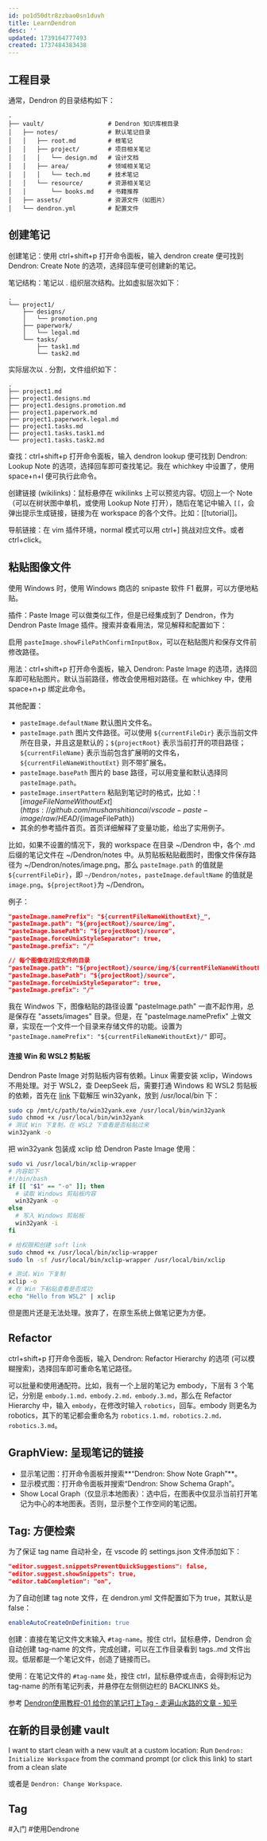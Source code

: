 ```yaml
---
id: po1d50dtr8zzbao0sn1duvh
title: LearnDendron
desc: ''
updated: 1739164777493
created: 1737484383438
---
```


## 工程目录
通常，Dendron 的目录结构如下：
```
.
├── vault/                  # Dendron 知识库根目录
│   ├── notes/              # 默认笔记目录
│   │   ├── root.md         # 根笔记
│   │   ├── project/        # 项目相关笔记
│   │   │   └── design.md   # 设计文档
│   │   ├── area/           # 领域相关笔记
│   │   │   └── tech.md     # 技术笔记
│   │   └── resource/       # 资源相关笔记
│   │       └── books.md    # 书籍推荐
│   ├── assets/             # 资源文件（如图片）
│   └── dendron.yml         # 配置文件
```

## 创建笔记
创建笔记：使用 ctrl+shift+p 打开命令面板，输入 dendron create 便可找到 Dendron: Create Note 的选项，选择回车便可创建新的笔记。

笔记结构：笔记以 . 组织层次结构。比如虚拟层次如下：
```
.
└── project1/
    ├── designs/
    │   └── promotion.png
    ├── paperwork/
    │   └── legal.md
    └── tasks/
        ├── task1.md
        └── task2.md
```

实际层次以 . 分割，文件组织如下：
```
.
├── project1.md
├── project1.designs.md
├── project1.designs.promotion.md
├── project1.paperwork.md
├── project1.paperwork.legal.md
├── project1.tasks.md
├── project1.tasks.task1.md
└── project1.tasks.task2.md
```

查找：ctrl+shift+p 打开命令面板，输入 dendron lookup 便可找到 Dendron: Lookup Note 的选项，选择回车即可查找笔记。我在 whichkey 中设置了，使用 space+n+l 便可执行此命令。

创建链接 (wikilinks)：鼠标悬停在 wikilinks 上可以预览内容。切回上一个 Note （可以在树状图中单机，或使用 Lookup Note 打开），随后在笔记中输入 `[[`，会弹出提示生成链接，链接为在 workspace 的各个文件。比如：[[tutorial]]。

导航链接：在 vim 插件环境，normal 模式可以用 ctrl+] 挑战对应文件。或者 ctrl+click。

## 粘贴图像文件
使用 Windows 时，使用 Windows 商店的 snipaste 软件 F1 截屏，可以方便地粘贴。

插件：Paste Image 可以做类似工作，但是已经集成到了 Dendron，作为 Dendron Paste Image 插件。搜索并查看用法，常见解释和配置如下：

启用 `pasteImage.showFilePathConfirmInputBox`，可以在粘贴图片和保存文件前修改路径。


用法：ctrl+shift+p 打开命令面板，输入 Dendron: Paste Image 的选项，选择回车即可粘贴图片。默认当前路径，修改会使用相对路径。在 whichkey 中，使用 space+n+p 绑定此命令。

其他配置：
* `pasteImage.defaultName` 默认图片文件名。
* `pasteImage.path` 图片文件路径。可以使用 `${currentFileDir}` 表示当前文件所在目录，并且这是默认的；`${projectRoot}` 表示当前打开的项目路径；`${currentFileName}` 表示当前包含扩展明的文件名，`${currentFileNameWithoutExt}` 则不带扩展名。
* `pasteImage.basePath` 图片的 base 路径，可以用变量和默认选择同 `pasteImage.path`。
* `pasteImage.insertPattern` 粘贴到笔记时的格式，比如：![${imageFileNameWithoutExt}](https://github.com/mushanshitiancai/vscode-paste-image/raw/HEAD/${imageFilePath})
* 其余的参考插件首页。首页详细解释了变量功能，给出了实用例子。

比如，如果不设置的情况下，我的 workspace 在目录 ~/Dendron 中，各个 .md 后缀的笔记文件在 ~/Dendron/notes 中。从剪贴板粘贴截图时，图像文件保存路径为 ~/Dendron/notes/image.png。那么 `pasteImage.path` 的值就是 `${currentFileDir}`，即 `~/Dendron/notes`，`pasteImage.defaultName` 的值就是 `image.png`。`${projectRoot}`为 ~/Dendron。

例子：
```json
"pasteImage.namePrefix": "${currentFileNameWithoutExt}_",
"pasteImage.path": "${projectRoot}/source/img",
"pasteImage.basePath": "${projectRoot}/source",
"pasteImage.forceUnixStyleSeparator": true,
"pasteImage.prefix": "/"

// 每个图像在对应文件的目录
"pasteImage.path": "${projectRoot}/source/img/${currentFileNameWithoutExt}",
"pasteImage.basePath": "${projectRoot}/source",
"pasteImage.forceUnixStyleSeparator": true,
"pasteImage.prefix": "/"
```

我在 Windwos 下，图像粘贴的路径设置 "pasteImage.path" 一直不起作用，总是保存在 "assets/images" 目录。但是，在 "pasteImage.namePrefix" 上做文章，实现在一个文件一个目录来存储文件的功能。设置为 `"pasteImage.namePrefix": "${currentFileNameWithoutExt}/"` 即可。

#### 连接 Win 和 WSL2 剪贴板
Dendron Paste Image 对剪贴板内容有依赖。Linux 需要安装 xclip，Windows 不用处理。对于 WSL2，查 DeepSeek 后，需要打通 Windows 和 WSL2 剪贴板的依赖，首先在 [link](https://github.com/equalsraf/win32yank/releases) 下载解压 win32yank，放到 /usr/local/bin 下：
```sh
sudo cp /mnt/c/path/to/win32yank.exe /usr/local/bin/win32yank
sudo chmod +x /usr/local/bin/win32yank
# 测试 Win 下复制，在 WSL2 下查看是否粘贴过来
win32yank -o
```

把 win32yank 包装成 xclip 给 Dendron Paste Image 使用：
```sh
sudo vi /usr/local/bin/xclip-wrapper
# 内容如下
#!/bin/bash
if [[ "$1" == "-o" ]]; then
  # 读取 Windows 剪贴板内容
  win32yank -o
else
  # 写入 Windows 剪贴板
  win32yank -i
fi

# 给权限和创建 soft link
sudo chmod +x /usr/local/bin/xclip-wrapper
sudo ln -sf /usr/local/bin/xclip-wrapper /usr/local/bin/xclip

# 测试，Win 下复制
xclip -o
# 在 Win 下粘贴查看是否成功
echo "Hello from WSL2" | xclip
```

但是图片还是无法处理。放弃了，在原生系统上做笔记更为方便。

## Refactor
ctrl+shift+p 打开命令面板，输入 Dendron: Refactor Hierarchy 的选项 (可以模糊搜索)，选择回车即可重命名笔记路径。

可以批量和使用通配符。比如，我有一个上层的笔记为 embody，下层有 3 个笔记，分别是 `embody.1.md，embody.2.md，embody.3.md`，那么在 Refactor Hierarchy 中，输入 `embody`，在修改时输入 `robotics`，回车。embody 则更名为 robotics，其下的笔记都会重命名为 `robotics.1.md，robotics.2.md，robotics.3.md`。

## GraphView: 呈现笔记的链接
* 显示笔记图：打开命令面板并搜索**“Dendron: Show Note Graph”**。
* 显示模式图：打开命令面板并搜索“Dendron: Show Schema Graph”。
* Show Local Graph（仅显示本地图表）：选中后，在图表中仅显示当前打开笔记为中心的本地图表。否则，显示整个工作空间的笔记图。

## Tag: 方便检索
为了保证 tag name 自动补全，在 vscode 的 settings.json 文件添加如下：
```json
"editor.suggest.snippetsPreventQuickSuggestions": false,
"editor.suggest.showSnippets": true,
"editor.tabCompletion": "on",
```

为了自动创建 tag note 文件，在 dendron.yml 文件配置如下为 true，其默认是 false：
```yaml
enableAutoCreateOnDefinition: true
```

创建：直接在笔记文件文末输入 `#tag-name`。按住 ctrl，鼠标悬停，Dendron 会自动创建 tag-name 的文件，完成创建，可以在工作目录看到 tags.<tag-name>.md 文件出现。低层都是一个笔记文件，创造了链接而已。

使用：在笔记文件的 `#tag-name` 处，按住 ctrl，鼠标悬停或点击，会得到标记为 tag-name 的所有笔记列表，并悬停在左侧侧边栏的 BACKLINKS 处。

参考 [Dendron使用教程-01 给你的笔记打上Tag - 走遍山水路的文章 - 知乎](https://zhuanlan.zhihu.com/p/669141439)

## 在新的目录创建 vault
I want to start clean with a new vault at a custom location: Run `Dendron: Initialize Workspace` from the command prompt (or click this link) to start from a clean slate

或者是 `Dendron: Change Workspace`.

## Tag
#入门
#使用Dendrone